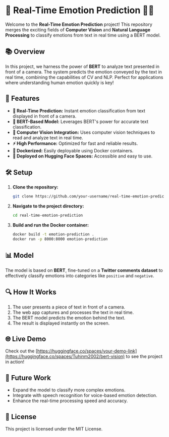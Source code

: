 # 🚀 **Real-Time Emotion Prediction** 🎥🧠

Welcome to the **Real-Time Emotion Prediction** project! This repository merges the exciting fields of **Computer Vision** and **Natural Language Processing** to classify emotions from text in real time using a BERT model.

## 📚 **Overview**
In this project, we harness the power of **BERT** to analyze text presented in front of a camera. The system predicts the emotion conveyed by the text in real time, combining the capabilities of CV and NLP. Perfect for applications where understanding human emotion quickly is key!

## 🌟 **Features**
- **🎯 Real-Time Prediction:** Instant emotion classification from text displayed in front of a camera.
- **🧠 BERT-Based Model:** Leverages BERT's power for accurate text classification.
- **🤖 Computer Vision Integration:** Uses computer vision techniques to read and analyze text in real time.
- **⚡ High Performance:** Optimized for fast and reliable results.
- **💾 Dockerized:** Easily deployable using Docker containers.
- **🚀 Deployed on Hugging Face Spaces:** Accessible and easy to use.

## 🛠️ **Setup**
1. **Clone the repository:**
    ```bash
    git clone https://github.com/your-username/real-time-emotion-prediction.git
    ```
2. **Navigate to the project directory:**
    ```bash
    cd real-time-emotion-prediction
    ```
3. **Build and run the Docker container:**
    ```bash
    docker build -t emotion-prediction .
    docker run -p 8000:8000 emotion-prediction
    ```

## 📊 **Model**
The model is based on **BERT**, fine-tuned on a **Twitter comments dataset** to effectively classify emotions into categories like `positive` and `negative`.

## 🔍 **How It Works**
1. The user presents a piece of text in front of a camera.
2. The web app captures and processes the text in real time.
3. The BERT model predicts the emotion behind the text.
4. The result is displayed instantly on the screen.

## 🌐 **Live Demo**
Check out the [https://huggingface.co/spaces/your-demo-link](https://huggingface.co/spaces/Tuhinm2002/bert-vision) to see the project in action!

## 🧩 **Future Work**
- Expand the model to classify more complex emotions.
- Integrate with speech recognition for voice-based emotion detection.
- Enhance the real-time processing speed and accuracy.

## 📝 **License**
This project is licensed under the MIT License.
